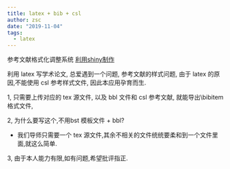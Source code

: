 ```yaml
---
title: latex + bib + csl
author: zsc
date: "2019-11-04"
tags:
  - latex
---
```




参考文献格式化调整系统 [利用shiny制作](https://zoushucai.shinyapps.io/shiny_cankaowenxian/)

利用 latex 写学术论文, 总爱遇到一个问题, 参考文献的样式问题, 由于 latex 的原因,不能使用 csl 参考样式文件, 因此本应用孕育而生.

1, 只需要上传对应的 tex 源文件, 以及 bbl 文件和 csl 参考文献, 就能导出\bibitem 格式文件,

2, 为什么要写这个,不用bst 模板文件 + bbl?

- 我们导师只需要一个 tex 源文件,其余不相关的文件统统要柔和到一个文件里面,就这么简单.

3, 由于本人能力有限,如有问题,希望批评指正.
